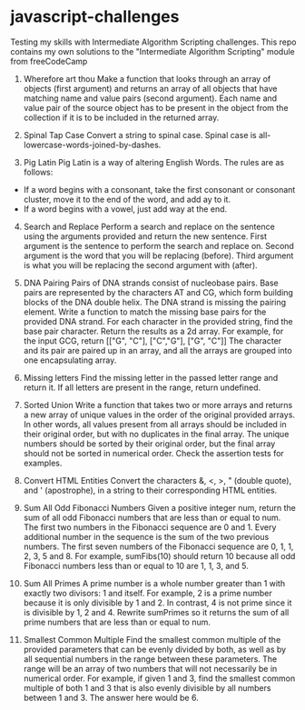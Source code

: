 # javascript-challenges
Testing my skills with Intermediate Algorithm Scripting challenges.
This repo contains my own solutions to the "Intermediate Algorithm Scripting" module from freeCodeCamp

1. Wherefore art thou
Make a function that looks through an array of objects (first argument) and returns an array of all objects that have matching name and value pairs (second argument). Each name and value pair of the source object has to be present in the object from the collection if it is to be included in the returned array.

2. Spinal Tap Case
Convert a string to spinal case. Spinal case is all-lowercase-words-joined-by-dashes.

3. Pig Latin
Pig Latin is a way of altering English Words. The rules are as follows:
- If a word begins with a consonant, take the first consonant or consonant cluster, move it to the end of the word, and add ay to it.
- If a word begins with a vowel, just add way at the end.

4. Search and Replace
Perform a search and replace on the sentence using the arguments provided and return the new sentence.
First argument is the sentence to perform the search and replace on.
Second argument is the word that you will be replacing (before).
Third argument is what you will be replacing the second argument with (after).

5. DNA Pairing
Pairs of DNA strands consist of nucleobase pairs. Base pairs are represented by the characters AT and CG, which form building blocks of the DNA double helix.
The DNA strand is missing the pairing element. Write a function to match the missing base pairs for the provided DNA strand. For each character in the provided string, find the base pair character. Return the results as a 2d array.
For example, for the input GCG, return [["G", "C"], ["C","G"], ["G", "C"]]
The character and its pair are paired up in an array, and all the arrays are grouped into one encapsulating array.

6. Missing letters
Find the missing letter in the passed letter range and return it.
If all letters are present in the range, return undefined.

7. Sorted Union
Write a function that takes two or more arrays and returns a new array of unique values in the order of the original provided arrays.
In other words, all values present from all arrays should be included in their original order, but with no duplicates in the final array.
The unique numbers should be sorted by their original order, but the final array should not be sorted in numerical order.
Check the assertion tests for examples.

8. Convert HTML Entities
Convert the characters &, <, >, " (double quote), and ' (apostrophe), in a string to their corresponding HTML entities.

9. Sum All Odd Fibonacci Numbers
Given a positive integer num, return the sum of all odd Fibonacci numbers that are less than or equal to num.
The first two numbers in the Fibonacci sequence are 0 and 1. Every additional number in the sequence is the sum of the two previous numbers. The first seven numbers of the Fibonacci sequence are 0, 1, 1, 2, 3, 5 and 8.
For example, sumFibs(10) should return 10 because all odd Fibonacci numbers less than or equal to 10 are 1, 1, 3, and 5.

10. Sum All Primes
A prime number is a whole number greater than 1 with exactly two divisors: 1 and itself. For example, 2 is a prime number because it is only divisible by 1 and 2. In contrast, 4 is not prime since it is divisible by 1, 2 and 4.
Rewrite sumPrimes so it returns the sum of all prime numbers that are less than or equal to num.

11. Smallest Common Multiple
Find the smallest common multiple of the provided parameters that can be evenly divided by both, as well as by all sequential numbers in the range between these parameters.
The range will be an array of two numbers that will not necessarily be in numerical order.
For example, if given 1 and 3, find the smallest common multiple of both 1 and 3 that is also evenly divisible by all numbers between 1 and 3. The answer here would be 6.
